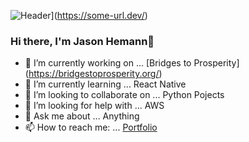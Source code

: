 
![Header](https://raw.githubusercontent.com/MartinHeinz/<OWNER>/<OWNER>/j.png "Header")](https://some-url.dev/)


### Hi there, I'm Jason Hemann👋

- 🔭 I’m currently working on ... [Bridges to Prosperity] (https://bridgestoprosperity.org/)
- 🌱 I’m currently learning ...  React Native
- 👯 I’m looking to collaborate on ... Python Pojects
- 🤔 I’m looking for help with ...  AWS
- 💬 Ask me about ...  Anything
- 📫 How to reach me: ... [Portfolio](http://jasonhemann.tech)


